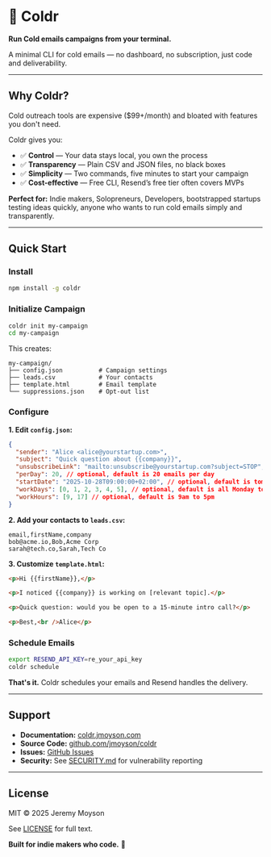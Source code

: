 # 🧊 Coldr

**Run Cold emails campaigns from your terminal.**

A minimal CLI for cold emails — no dashboard, no subscription, just code and deliverability.

---

## Why Coldr?

Cold outreach tools are expensive ($99+/month) and bloated with features you don't need.

Coldr gives you:

- ✅ **Control** — Your data stays local, you own the process
- ✅ **Transparency** — Plain CSV and JSON files, no black boxes
- ✅ **Simplicity** — Two commands, five minutes to start your campaign
- ✅ **Cost-effective** — Free CLI, Resend’s free tier often covers MVPs

**Perfect for:** Indie makers, Solopreneurs, Developers, bootstrapped startups testing ideas quickly, anyone who wants to run cold emails simply and transparently.

---

## Quick Start

### Install

```bash
npm install -g coldr
```

### Initialize Campaign

```bash
coldr init my-campaign
cd my-campaign
```

This creates:

```
my-campaign/
├── config.json          # Campaign settings
├── leads.csv            # Your contacts
├── template.html        # Email template
└── suppressions.json    # Opt-out list
```

### Configure

**1. Edit `config.json`:**

```json
{
  "sender": "Alice <alice@yourstartup.com>",
  "subject": "Quick question about {{company}}",
  "unsubscribeLink": "mailto:unsubscribe@yourstartup.com?subject=STOP", // optional, default is no unsubscribe link
  "perDay": 20, // optional, default is 20 emails per day
  "startDate": "2025-10-28T09:00:00+02:00", // optional, default is tomorrow
  "workDays": [0, 1, 2, 3, 4, 5], // optional, default is all Monday to Friday
  "workHours": [9, 17] // optional, default is 9am to 5pm
}
```

**2. Add your contacts to `leads.csv`:**

```csv
email,firstName,company
bob@acme.io,Bob,Acme Corp
sarah@tech.co,Sarah,Tech Co
```

**3. Customize `template.html`:**

```html
<p>Hi {{firstName}},</p>

<p>I noticed {{company}} is working on [relevant topic].</p>

<p>Quick question: would you be open to a 15-minute intro call?</p>

<p>Best,<br />Alice</p>
```

### Schedule Emails

```bash
export RESEND_API_KEY=re_your_api_key
coldr schedule
```

**That's it.** Coldr schedules your emails and Resend handles the delivery.

---

## Support

- **Documentation:** [coldr.jmoyson.com](https://coldr.jmoyson.com)
- **Source Code:** [github.com/jmoyson/coldr](https://github.com/jmoyson/coldr)
- **Issues:** [GitHub Issues](https://github.com/jmoyson/coldr/issues)
- **Security:** See [SECURITY.md](SECURITY.md) for vulnerability reporting

---

## License

MIT © 2025 Jeremy Moyson

See [LICENSE](LICENSE) for full text.

**Built for indie makers who code.** 🧊
